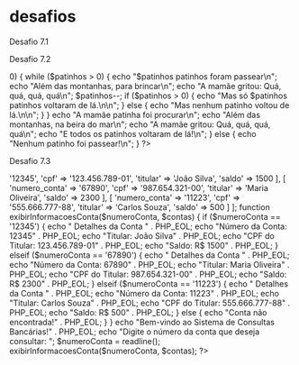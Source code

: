 # desafios

Desafio 7.1

<?php
$senha= "FrutasVermelhas123";
$senha_usuario = readline("Digite sua senha: ");


if ($senha_usuario == $senha) {
   echo "Login correto! Acesso liberado." . PHP_EOL;
} else {
   echo "Senha incorreta! Tente novamente." . PHP_EOL;
}
?>

Desafio 7.2
<?php

echo "Quantos patinhos foram passear? ";
$patinhos = (int) trim(fgets(STDIN));

if ($patinhos > 0) {
    while ($patinhos > 0) {
        echo "$patinhos patinhos foram passear\n";
        echo "Além das montanhas, para brincar\n";
        echo "A mamãe gritou: Quá, quá, quá, quá\n";
        
        $patinhos--;

        if ($patinhos > 0) {
            echo "Mas só $patinhos patinhos voltaram de lá.\n\n";
        } else {
            echo "Mas nenhum patinho voltou de lá.\n\n";
        }
    }

    echo "A mamãe patinha foi procurar\n";
    echo "Além das montanhas, na beira do mar\n";
    echo "A mamãe gritou: Quá, quá, quá, quá\n";
    echo "E todos os patinhos voltaram de lá!\n";
} else {
    echo "Nenhum patinho foi passear!\n";
}

?>

Desafio 7.3

<?php
$contas = [
    [
        'numero_conta' => '12345',
        'cpf' => '123.456.789-01',
        'titular' => 'João Silva',
        'saldo' => 1500
    ],
    [
        'numero_conta' => '67890',
        'cpf' => '987.654.321-00',
        'titular' => 'Maria Oliveira',
        'saldo' => 2300
    ],
    [
        'numero_conta' => '11223',
        'cpf' => '555.666.777-88',
        'titular' => 'Carlos Souza',
        'saldo' => 500
    ]
];

function exibirInformacoesConta($numeroConta, $contas) {
    if ($numeroConta == '12345') {
        echo " Detalhes da Conta " . PHP_EOL;
        echo "Número da Conta: 12345" . PHP_EOL;
        echo "Titular: João Silva" . PHP_EOL;
        echo "CPF do Titular: 123.456.789-01" . PHP_EOL;
        echo "Saldo: R$ 1500" . PHP_EOL;
    } elseif ($numeroConta == '67890') {
        echo " Detalhes da Conta " . PHP_EOL;
        echo "Número da Conta: 67890" . PHP_EOL;
        echo "Titular: Maria Oliveira" . PHP_EOL;
        echo "CPF do Titular: 987.654.321-00" . PHP_EOL;
        echo "Saldo: R$ 2300" . PHP_EOL;
    } elseif ($numeroConta == '11223') {
        echo " Detalhes da Conta " . PHP_EOL;
        echo "Número da Conta: 11223" . PHP_EOL;
        echo "Titular: Carlos Souza" . PHP_EOL;
        echo "CPF do Titular: 555.666.777-88" . PHP_EOL;
        echo "Saldo: R$ 500" . PHP_EOL;
    } else {
        echo "Conta não encontrada!" . PHP_EOL;
    }
}

echo "Bem-vindo ao Sistema de Consultas Bancárias!" . PHP_EOL;
echo "Digite o número da conta que deseja consultar: ";
$numeroConta = readline();

exibirInformacoesConta($numeroConta, $contas);

?>




